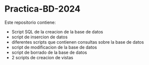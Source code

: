 # Practica-BD-2024

Este repositorio contiene:
- Script SQL de la creacion de la base de datos
- script de insercion de datos
- diferentes scripts que contienen consultas sobre la base de datos
- script de modificacion de la base de datos
- script de borrado de la base de datos
- 2 scripts de creacion de vistas
